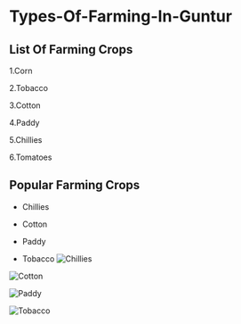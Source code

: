 # Types-Of-Farming-In-Guntur
## List Of Farming Crops
1.Corn

2.Tobacco

3.Cotton

4.Paddy

5.Chillies

6.Tomatoes

## Popular Farming Crops
* Chillies

* Cotton

* Paddy

* Tobacco
![Chillies](https://upload.wikimedia.org/wikipedia/en/f/f6/Andhra_Chillies.jpg)

![Cotton](https://upload.wikimedia.org/wikipedia/commons/thumb/6/68/CottonPlant.JPG/800px-CottonPlant.JPG)

![Paddy](https://c.pxhere.com/images/be/f3/2c74aad16c45bd15cd050624905d-1593885.jpg!d)

![Tobacco](https://cdn.the-scientist.com/assets/articleNo/65286/hImg/30159/tobacco-plants-banner-x.jpg)
